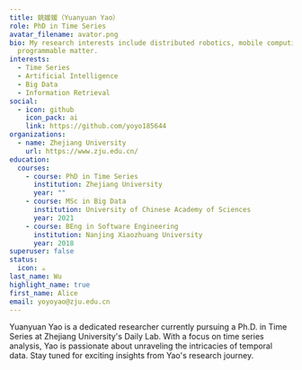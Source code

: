 ```yaml
---
title: 姚媛媛（Yuanyuan Yao）
role: PhD in Time Series
avatar_filename: avator.png
bio: My research interests include distributed robotics, mobile computing and
  programmable matter.
interests:
  - Time Series
  - Artificial Intelligence
  - Big Data
  - Information Retrieval
social:
  - icon: github
    icon_pack: ai
    link: https://github.com/yoyo185644
organizations:
  - name: Zhejiang University
    url: https://www.zju.edu.cn/
education:
  courses:
    - course: PhD in Time Series
      institution: Zhejiang University
      year: ""
    - course: MSc in Big Data
      institution: University of Chinese Academy of Sciences
      year: 2021
    - course: BEng in Software Engineering
      institution: Nanjing Xiaozhuang University
      year: 2018
superuser: false
status:
  icon: ☕️
last_name: Wu
highlight_name: true
first_name: Alice
email: yoyoyao@zju.edu.cn
---
```

 Yuanyuan Yao is a dedicated researcher currently pursuing a Ph.D. in Time Series at Zhejiang University's Daily Lab. With a focus on time series analysis, Yao is passionate about unraveling the intricacies of temporal data. Stay tuned for exciting insights from Yao's research journey.